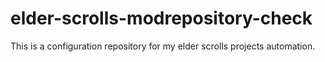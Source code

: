 # elder-scrolls-modrepository-check
This is a configuration repository for my elder scrolls projects automation.
